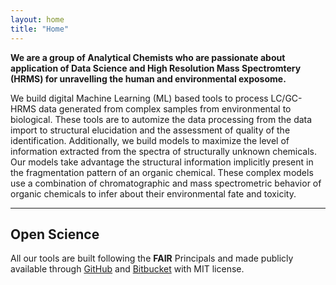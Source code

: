 ```yaml
---
layout: home
title: "Home"
---
```


**We are a group of Analytical Chemists who are passionate about application of Data Science and High Resolution Mass Spectromtery (HRMS) for unravelling the human and environmental exposome.** 

We build digital Machine Learning (ML) based tools to process LC/GC-HRMS data generated from complex samples from environmental to biological. These tools are to automize the data processing from the data import to structural elucidation and the assessment of quality of the identification. Additionally, we build models to maximize the level of information extracted from the spectra of structurally unknown chemicals. Our models take advantage the structural information implicitly present in the fragmentation pattern of an organic chemical. These complex models use a combination of chromatographic and mass spectrometric behavior of organic chemicals to infer about their environmental fate and toxicity.

---------------------------------------------------------------------------------------------------
## Open Science
All our tools are built following the **FAIR** Principals and made publicly available through [GitHub](https://github.com/EMCMS) and [Bitbucket](https://bitbucket.org/SSamanipour/) with MIT license. 
